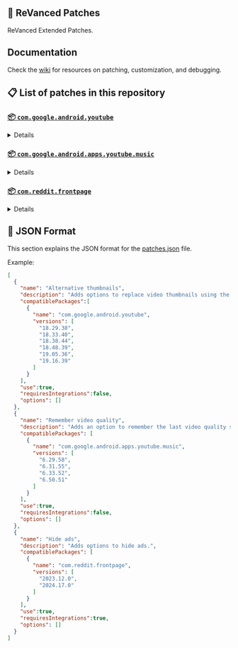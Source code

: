 ## 🧩 ReVanced Patches

ReVanced Extended Patches.

## Documentation

Check the [wiki](https://github.com/anddea/revanced-patches/wiki) for resources on patching, customization, and debugging.

## 📋 List of patches in this repository

### [📦 `com.google.android.youtube`](https://play.google.com/store/apps/details?id=com.google.android.youtube)
<details>

| 💊 Patch | 📜 Description | 🏹 Target Version |
|:--------:|:--------------:|:-----------------:|
| `Alternative thumbnails` | Adds options to replace video thumbnails using the DeArrow API or image captures from the video. | 18.29.38 ~ 19.16.39 |
| `Ambient mode control` | Adds an option to bypass the restrictions of ambient mode or disable it completely. | 18.29.38 ~ 19.16.39 |
| `Change player flyout menu toggles` | Adds an option to use text toggles instead of switch toggles within the additional settings menu. | 18.29.38 ~ 19.16.39 |
| `Change shorts repeat state` | Adds an options for whether shorts should repeat, autoplay, or stop. | 18.29.38 ~ 19.16.39 |
| `Change start page` | Adds an option to set which page the app opens in instead of the homepage. | 18.29.38 ~ 19.16.39 |
| `Custom branding icon YouTube` | Change the YouTube launcher icon to the icon specified in options.json. | 18.25.40 ~ 19.16.38 |
| `Custom branding name YouTube` | Rename the YouTube app to the name specified in options.json. | 18.29.38 ~ 19.16.39 |
| `Custom double tap length` | Add 'double-tap to seek' value. | 18.29.38 ~ 19.16.39 |
| `Custom package name` | Changes the package name for the non-root build of YouTube and YouTube Music to the name specified in options.json. | ALL |
| `Description components` | Adds an option to hide or disable description components. | 18.29.38 ~ 19.16.39 |
| `Disable QUIC protocol` | Adds an option to disable CronetEngine's QUIC protocol. | 18.29.38 ~ 19.16.39 |
| `Disable auto audio tracks` | Adds an option to disable audio tracks from being automatically enabled. | 18.29.38 ~ 19.16.39 |
| `Disable auto captions` | Adds an option to disable captions from being automatically enabled. | 18.29.38 ~ 19.16.39 |
| `Disable haptic feedback` | Adds an option to disable haptic feedback when swiping the video player. | 18.29.38 ~ 19.16.39 |
| `Disable resuming shorts on startup` | Adds an option to disable the Shorts player from resuming on app startup when Shorts were last being watched. | 18.29.38 ~ 19.16.39 |
| `Disable splash animation` | Adds an option to disable splash animation. | 18.29.38 ~ 19.16.39 |
| `Enable debug logging` | Adds an option to enable debug logging. | 18.29.38 ~ 19.16.39 |
| `Enable external browser` | Adds an option to always open links in your browser instead of in the in-app-browser. | 18.29.38 ~ 19.16.39 |
| `Enable gradient loading screen` | Adds an option to enable gradient loading screen. | 18.29.38 ~ 19.16.39 |
| `Enable minimized playback` | Enables minimized and background playback. | 18.29.38 ~ 19.16.39 |
| `Enable open links directly` | Adds an option to skip over redirection URLs in external links. | 18.29.38 ~ 19.16.39 |
| `Enable tablet mini player` | Adds an option to enable the tablet mini player layout. | 18.29.38 ~ 19.16.39 |
| `Force snackbar theme` | Force snackbar background color to match selected theme. | 18.25.40 ~ 19.16.38 |
| `Fullscreen components` | Adds options to hide or change components related to fullscreen. | 18.29.38 ~ 19.16.39 |
| `GmsCore support` | Allows patched Google apps to run without root and under a different package name by using GmsCore instead of Google Play Services. | 18.29.38 ~ 19.16.39 |
| `Hide action buttons` | Adds options to hide action buttons under videos. | 18.29.38 ~ 19.16.39 |
| `Hide ads` | Adds options to hide ads. | 18.29.38 ~ 19.16.39 |
| `Hide comments component` | Adds options to hide components related to comments. | 18.29.38 ~ 19.16.39 |
| `Hide double tap overlay filter` | Hides the dark overlay when double-tapping to seek. | 18.29.38 ~ 19.16.39 |
| `Hide feed components` | Adds options to hide components related to feed. | 18.29.38 ~ 19.16.39 |
| `Hide feed flyout menu` | Adds the ability to hide feed flyout menu components using a custom filter. | 18.29.38 ~ 19.16.39 |
| `Hide layout components` | Adds options to hide general layout components. | 18.29.38 ~ 19.16.39 |
| `Hide player button background` | Hides the dark background surrounding the video player controls. | 18.29.38 ~ 19.16.39 |
| `Hide player buttons` | Adds an option to hide buttons in the video player. | 18.29.38 ~ 19.16.39 |
| `Hide player flyout menu` | Adds options to hide player flyout menu components. | 18.29.38 ~ 19.16.39 |
| `Layout switch` | Adds an option to trick dpi to use tablet or phone layout. | 18.29.38 ~ 19.16.39 |
| `MaterialYou` | Enables MaterialYou theme for Android 12+ | 18.29.38 ~ 19.16.39 |
| `Navigation bar components` | Adds options to hide or change components related to navigation bar. | 18.29.38 ~ 19.16.39 |
| `Overlay buttons` | Adds an option to display overlay buttons in the video player. | 18.29.38 ~ 19.16.39 |
| `Player components` | Adds options to hide or change components related to player. | 18.29.38 ~ 19.16.39 |
| `Remove viewer discretion dialog` | Adds an option to remove the dialog that appears when opening a video that has been age-restricted by accepting it automatically. This does not bypass the age restriction. | 18.29.38 ~ 19.16.39 |
| `Return YouTube Dislike` | Shows the dislike count of videos using the Return YouTube Dislike API. | 18.29.38 ~ 19.16.39 |
| `Sanitize sharing links` | Adds an option to remove tracking query parameters from URLs when sharing links. | 18.29.38 ~ 19.16.39 |
| `Seekbar components` | Adds options to hide or change components related to player. | 18.29.38 ~ 19.16.39 |
| `Settings` | Applies mandatory patches to implement ReVanced Extended settings into the application. | 18.29.38 ~ 19.16.39 |
| `Shorts components` | Adds options to hide or change components related to YouTube Shorts. | 18.29.38 ~ 19.16.39 |
| `Shorts overlay buttons` | Apply the new icons to the action buttons of the Shorts player. | 18.29.38 ~ 19.16.39 |
| `SponsorBlock` | Integrates SponsorBlock which allows skipping video segments such as sponsored content. | 18.29.38 ~ 19.16.39 |
| `Spoof app version` | Adds options to spoof the YouTube client version. This can be used to restore old UI elements and features. | 18.29.38 ~ 19.16.39 |
| `Spoof format stream data` | Adds options to spoof format stream data to prevent playback issues. | 18.29.38 ~ 19.16.39 |
| `Spoof test client` | Adds an option to spoof as test client. | 18.29.38 ~ 19.16.39 |
| `Swipe controls` | Adds options to enable and configure volume and brightness swipe controls. | 18.29.38 ~ 19.16.39 |
| `Theme` | Change the app's theme to the values specified in options.json. | 18.29.38 ~ 19.16.39 |
| `Toolbar components` | Adds options to hide or change components located on the toolbar such as toolbar buttons, search bar, and header. | 18.29.38 ~ 19.16.39 |
| `Translations` | Add Crowdin translations for YouTube. | 18.29.38 ~ 19.16.39 |
| `Translations` | Add Crowdin translations for YouTube. | 18.25.40 ~ 19.16.38 |
| `Video playback` | Adds options to customize settings related to video playback,such as default video quality and playback speed, etc. | 18.29.38 ~ 19.16.39 |
| `Visual preferences icons` | Adds icons to specific preferences in the settings. | 18.29.38 ~ 19.16.39 |
</details>

### [📦 `com.google.android.apps.youtube.music`](https://play.google.com/store/apps/details?id=com.google.android.apps.youtube.music)
<details>

| 💊 Patch | 📜 Description | 🏹 Target Version |
|:--------:|:--------------:|:-----------------:|
| `Amoled` | Applies a pure black theme to some components. | 6.29.58 ~ 6.50.51 |
| `Bitrate default value` | Sets the audio quality to 'Always High' when you first install the app. | 6.29.58 ~ 6.50.51 |
| `Certificate spoof` | Enables YouTube Music to work with Android Auto by spoofing the YouTube Music certificate. | 6.29.58 ~ 6.50.51 |
| `Change start page` | Adds an option to set which page the app opens in instead of the homepage. | 6.29.58 ~ 6.50.51 |
| `Custom branding icon YouTube Music` | Changes the YouTube Music app icon to the icon specified in options.json. | 6.29.58 ~ 6.50.51 |
| `Custom branding name YouTube Music` | Renames the YouTube Music app to the name specified in options.json. | 6.29.58 ~ 6.50.51 |
| `Custom package name` | Changes the package name for the non-root build of YouTube and YouTube Music to the name specified in options.json. | 6.29.58+ |
| `Disable auto captions` | Adds an option to disable captions from being automatically enabled. | 6.29.58 ~ 6.50.51 |
| `Disable dislike redirection` | Adds an option to disable redirection to the next track when clicking dislike button. | 6.29.58 ~ 6.50.51 |
| `Enable debug logging` | Adds an option to enable debug logging. | 6.29.58 ~ 6.50.51 |
| `Enable landscape mode` | Adds an option to enable landscape mode when rotating the screen on phones. | 6.29.58 ~ 6.50.51 |
| `Enable minimized playback` | Enables minimized and background playback. | 6.29.58 ~ 6.50.51 |
| `Enable opus codec` | Adds an option use the opus audio codec instead of the mp4a audio codec. | 6.29.58 ~ 6.50.51 |
| `Flyout menu components` | Adds options to hide or change flyout menu components. | 6.29.58 ~ 6.50.51 |
| `GmsCore support` | Allows patched Google apps to run without root and under a different package name by using GmsCore instead of Google Play Services. | 6.29.58 ~ 6.50.51 |
| `Hide account components` | Adds the options to hide components related to account menu. | 6.29.58 ~ 6.50.51 |
| `Hide action bar components` | Adds options to hide action bar components and replace the offline download button with an external download button. | 6.29.58 ~ 6.50.51 |
| `Hide ads` | Adds options to hide ads. | 6.29.58 ~ 6.50.51 |
| `Hide double tap overlay filter` | Hides the dark overlay when double-tapping to seek. | 6.29.58 ~ 6.50.51 |
| `Hide layout components` | Adds options to hide general layout components. | 6.29.58 ~ 6.50.51 |
| `Hide overlay filter` | Hides the dark overlay when comment, share, save to playlist, and flyout panels are open. | 6.29.58 ~ 6.50.51 |
| `Hide player overlay filter` | Hides the dark overlay when single-tapping player. | 6.29.58 ~ 6.50.51 |
| `Navigation bar components` | Adds options to hide or change components related to navigation bar. | 6.29.58 ~ 6.50.51 |
| `Player components` | Adds options to hide or change components related to player. | 6.29.58 ~ 6.50.51 |
| `Remove viewer discretion dialog` | Adds an option to remove the dialog that appears when opening a video that has been age-restricted by accepting it automatically. This does not bypass the age restriction. | 6.29.58 ~ 6.50.51 |
| `Replace cast button` | Adds an option to replace the cast button in the player with the "Open music" button. | 6.29.58 ~ 6.50.51 |
| `Restore old style library shelf` | Adds an option to return the library tab to the old style. | 6.29.58 ~ 6.50.51 |
| `Return YouTube Dislike` | Adds an option to show the dislike count of songs using the Return YouTube Dislike API. | 6.29.58 ~ 6.50.51 |
| `Sanitize sharing links` | Adds an option to remove tracking query parameters from URLs when sharing links. | 6.29.58 ~ 6.50.51 |
| `Settings` | Adds ReVanced Extended settings to YouTube Music. | 6.29.58 ~ 6.50.51 |
| `SponsorBlock` | Adds options to enable and configure SponsorBlock, which can skip undesired video segments such as non-music sections. | 6.29.58 ~ 6.50.51 |
| `Spoof app version` | Adds options to spoof the YouTube Music client version. This can remove the radio mode restriction in Canadian regions or disable real-time lyrics. | 6.29.58 ~ 6.50.51 |
| `Translations` | Adds Crowdin translations for YouTube Music. | 6.29.58 ~ 6.50.51 |
| `Video playback` | Adds options to customize settings related to video playback,such as default video quality and playback speed. | 6.29.58 ~ 6.50.51 |
</details>

### [📦 `com.reddit.frontpage`](https://play.google.com/store/apps/details?id=com.reddit.frontpage)
<details>

| 💊 Patch | 📜 Description | 🏹 Target Version |
|:--------:|:--------------:|:-----------------:|
| `Change package name` | Changes the package name for Reddit to the name specified in options.json. | 2023.12.0 ~ 2024.17.0 |
| `Custom branding name Reddit` | Renames the Reddit app to the name specified in options.json. | 2023.12.0 ~ 2024.17.0 |
| `Disable screenshot popup` | Adds an option to disable the popup that shows up when taking a screenshot. | 2023.12.0 ~ 2024.17.0 |
| `Hide ads` | Adds options to hide ads. | 2023.12.0 ~ 2024.17.0 |
| `Hide navigation buttons` | Adds options to hide buttons in the navigation bar. | 2023.12.0 ~ 2024.17.0 |
| `Hide recently visited shelf` | Adds an option to hide the recently visited shelf in the sidebar. | 2023.12.0 ~ 2024.17.0 |
| `Open links directly` | Adds an option to skip over redirection URLs in external links. | 2023.12.0 ~ 2024.17.0 |
| `Open links externally` | Adds an option to always open links in your browser instead of in the in-app-browser. | 2023.12.0 ~ 2024.17.0 |
| `Premium icon` | Unlocks premium app icons. | 2023.12.0 ~ 2024.17.0 |
| `Remove subreddit dialog` | Adds options to remove the NSFW community warning and notifications suggestion dialogs by dismissing them automatically. | 2023.12.0 ~ 2024.17.0 |
| `Sanitize sharing links` | Adds an option to remove tracking query parameters from URLs when sharing links. | 2023.12.0 ~ 2024.17.0 |
| `Settings` | Adds ReVanced Extended settings to Reddit. | 2023.12.0 ~ 2024.17.0 |
</details>



## 📝 JSON Format

This section explains the JSON format for the [patches.json](patches.json) file.

Example:

```json
[
  {
    "name": "Alternative thumbnails",
    "description": "Adds options to replace video thumbnails using the DeArrow API or image captures from the video.",
    "compatiblePackages":[
      {
        "name": "com.google.android.youtube",
        "versions": [
          "18.29.38",
          "18.33.40",
          "18.38.44",
          "18.48.39",
          "19.05.36",
          "19.16.39"
        ]
      }
    ],
    "use":true,
    "requiresIntegrations":false,
    "options": []
  },
  {
    "name": "Remember video quality",
    "description": "Adds an option to remember the last video quality selected.",
    "compatiblePackages": [
      {
        "name": "com.google.android.apps.youtube.music",
        "versions": [
          "6.29.58",
          "6.31.55",
          "6.33.52",
          "6.50.51"
        ]
      }
    ],
    "use":true,
    "requiresIntegrations":false,
    "options": []
  },
  {
    "name": "Hide ads",
    "description": "Adds options to hide ads.",
    "compatiblePackages": [
      {
        "name": "com.reddit.frontpage",
        "versions": [
          "2023.12.0",
          "2024.17.0"
        ]
      }
    ],
    "use":true,
    "requiresIntegrations":true,
    "options": []
  }
]
```